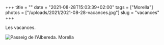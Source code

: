 +++
title = ""
date = "2021-08-28T15:03:39+02:00"
tags = ["Morella"]
photos = ["/uploads/2021/2021-08-28-vacances.jpg"]
slug = "vacances"
+++

Les vacances.

<img alt="Passeig de l'Albereda. Morella" src="/uploads/2021/2021-08-28-vacances.jpg">
